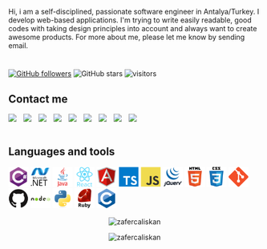 Hi, i am a self-disciplined, passionate software engineer in Antalya/Turkey. I develop web-based applications. I'm trying to write easily readable, good codes with taking design principles into account and always want to create awesome products. For more about me, please let me know by sending email.

<!-- Working as a software engineer to make the system more functional, which has millions of users from thousands of organisations.

Responsible for;
- Fullstack development using .Net Framework and AngularJS,
- Automation with Selenium
- Software architecture design,
- Performance optimization,
- Some DevOps tasks configuration on Azure Pipelines,
- Integration and maintenance in Stripe and iyzico

Some Azure products and services have been used such as Azure AppServices, Azure Dbs, Azure WebJobs for background tasks, CosmosDB for NoSql, Azure Storage, Elasticsearch, Redis and CDN Profiles etc. -->

#
[![GitHub followers](https://img.shields.io/github/followers/zafercaliskan?style=social)](https://github.com/zafercaliskan?tab=followers)
![GitHub stars](https://img.shields.io/github/stars/zafercaliskan?style=social)
![visitors](https://img.shields.io/badge/dynamic/json?color=informational&label=Profile%20views&query=value&url=https%3A%2F%2Fapi.countapi.xyz%2Fhit%2Fzafercaliskan.zafercaliskan%2Freadme)

## Contact me
<p>
  <a href="mailto:4zafercaliskan@gmail.com"><img width="30px" align="left" src="https://cdn.jsdelivr.net/npm/simple-icons@v3/icons/gmail.svg" /></a>
  <a href="mailto:zafercaliskan@outlook.com.tr"><img width="30px" align="left" src="https://cdn.jsdelivr.net/npm/simple-icons@v3/icons/microsoftoutlook.svg" /></a>
  <a href="https://linkedin.com/in/zafercaliskan/"><img width="30px" align="left" src="https://cdn.jsdelivr.net/npm/simple-icons@v3/icons/linkedin.svg" /></a>
  <a href="https://www.instagram.com/zafercaliskan17/"><img width="30px" align="left" src="https://cdn.jsdelivr.net/npm/simple-icons@v3/icons/instagram.svg" /></a>
  <a href="https://www.twitter.com/1zafercaliskan/"><img width="30px" align="left" src="https://cdn.jsdelivr.net/npm/simple-icons@v3/icons/twitter.svg" /></a>
  <a href="https://www.facebook.com/zafercaliskan17/"><img width="30px" align="left" src="https://cdn.jsdelivr.net/npm/simple-icons@v3/icons/facebook.svg" /></a>
  <a href="https://t.me/zafercaliskan"><img width="30px" align="left" src="https://cdn.jsdelivr.net/npm/simple-icons@v3/icons/telegram.svg" /></a>
  <a href="https://discordapp.com/users/424246409928245249"><img width="30px" align="left" src="https://cdn.jsdelivr.net/npm/simple-icons@v3/icons/discord.svg" /></a>
  <a href="https://stackoverflow.com/users/12888105/zafer-%c3%87al%c4%b1%c5%9fkan"><img width="30px" align="left" src="https://cdn.jsdelivr.net/npm/simple-icons@v3/icons/stackoverflow.svg" /></a>
</p>

<br />
<br />

## Languages and tools
<p align="left">
  <img src="https://raw.githubusercontent.com/devicons/devicon/master/icons//csharp/csharp-original.svg" width="40" height="40" />
  <img src="https://raw.githubusercontent.com/devicons/devicon/master/icons/dot-net/dot-net-original-wordmark.svg" width="40" height="40" />
  <img src="https://raw.githubusercontent.com/devicons/devicon/master/icons/java/java-original-wordmark.svg" width="40" height="40" />
  <img src="https://raw.githubusercontent.com/devicons/devicon/master/icons/react/react-original-wordmark.svg" width="40" height="40" />
  <img src="https://raw.githubusercontent.com/devicons/devicon/master/icons/angularjs/angularjs-original.svg" width="40" height="40" />
  <img src="https://raw.githubusercontent.com/devicons/devicon/master/icons/typescript/typescript-original.svg" width="40" height="40" />
  <img src="https://raw.githubusercontent.com/devicons/devicon/master/icons/javascript/javascript-original.svg" width="40" height="40" />
  <img src="https://raw.githubusercontent.com/devicons/devicon/master/icons/jquery/jquery-original-wordmark.svg" width="40" height="40" />
  <img src="https://raw.githubusercontent.com/devicons/devicon/master/icons/html5/html5-original-wordmark.svg" width="40" height="40" />
  <img src="https://raw.githubusercontent.com/devicons/devicon/master/icons/css3/css3-original-wordmark.svg" width="40" height="40" />
  <img src="https://raw.githubusercontent.com/devicons/devicon/master/icons/git/git-original.svg" width="40" height="40" />
  <img src="https://raw.githubusercontent.com/devicons/devicon/master/icons/github/github-original.svg" width="40" height="40" />
  <img src="https://raw.githubusercontent.com/devicons/devicon/master/icons/nodejs/nodejs-original-wordmark.svg" width="40" height="40" />
  <img src="https://raw.githubusercontent.com/devicons/devicon/master/icons/python/python-original.svg" width="40" height="40" />
  <img src="https://raw.githubusercontent.com/devicons/devicon/master/icons/ruby/ruby-original-wordmark.svg" width="40" height="40" />
  <img src="https://raw.githubusercontent.com/devicons/devicon/master/icons/c/c-original.svg" width="40" height="40" />
</p>

<p align="center">
  <img align="center" src="https://github-readme-streak-stats.herokuapp.com/?user=zafercaliskan" alt="zafercaliskan" />
</p>

<p align="center">
  <img src="https://github-readme-stats.vercel.app/api/top-langs?username=zafercaliskan&show_icons=true&locale=en&layout=compact" alt="zafercaliskan" />
</p>

